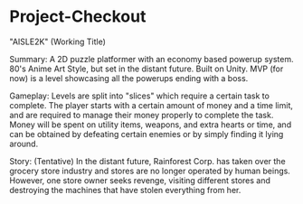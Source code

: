 # Project-Checkout

"AISLE2K" (Working Title)

Summary: A 2D puzzle platformer with an economy based powerup system. 80's Anime Art Style, but set in the distant future. Built on Unity. MVP (for now) is a level showcasing all the powerups ending with a boss.

Gameplay: Levels are split into "slices" which require a certain task to complete. The player starts with a certain amount of money and a time limit, and are required to manage their money properly to complete the task. Money will be spent on utility items, weapons, and extra hearts or time, and can be obtained by defeating certain enemies or by simply finding it lying around.

Story: (Tentative) In the distant future, Rainforest Corp. has taken over the grocery store industry and stores are no longer operated by human beings. However, one store owner seeks revenge, visiting different stores and destroying the machines that have stolen everything from her.
